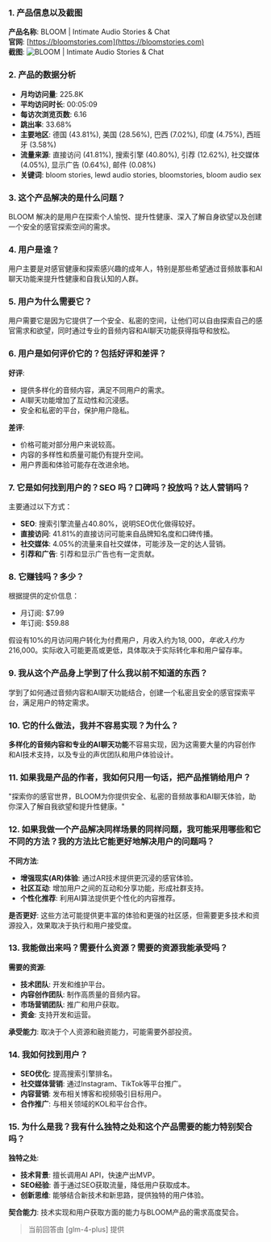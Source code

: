 ### 1. 产品信息以及截图

**产品名称**: BLOOM | Intimate Audio Stories & Chat  
**官网**: [https://bloomstories.com](https://bloomstories.com)  
**截图**: ![BLOOM | Intimate Audio Stories & Chat](https://cdn-images.toolify.ai/170350462388786801.jpg)

### 2. 产品的数据分析

- **月均访问量**: 225.8K
- **平均访问时长**: 00:05:09
- **每访次浏览页数**: 6.16
- **跳出率**: 33.68%
- **主要地区**: 德国 (43.81%), 美国 (28.56%), 巴西 (7.02%), 印度 (4.75%), 西班牙 (3.58%)
- **流量来源**: 直接访问 (41.81%), 搜索引擎 (40.80%), 引荐 (12.62%), 社交媒体 (4.05%), 显示广告 (0.64%), 邮件 (0.08%)
- **关键词**: bloom stories, lewd audio stories, bloomstories, bloom audio sex

### 3. 这个产品解决的是什么问题？

BLOOM 解决的是用户在探索个人愉悦、提升性健康、深入了解自身欲望以及创建一个安全的感官探索空间的需求。

### 4. 用户是谁？

用户主要是对感官健康和探索感兴趣的成年人，特别是那些希望通过音频故事和AI聊天功能来提升性健康和自我认知的人群。

### 5. 用户为什么需要它？

用户需要它是因为它提供了一个安全、私密的空间，让他们可以自由探索自己的感官需求和欲望，同时通过专业的音频内容和AI聊天功能获得指导和放松。

### 6. 用户是如何评价它的？包括好评和差评？

**好评**:
- 提供多样化的音频内容，满足不同用户的需求。
- AI聊天功能增加了互动性和沉浸感。
- 安全和私密的平台，保护用户隐私。

**差评**:
- 价格可能对部分用户来说较高。
- 内容的多样性和质量可能仍有提升空间。
- 用户界面和体验可能存在改进余地。

### 7. 它是如何找到用户的？SEO 吗？口碑吗？投放吗？达人营销吗？

主要通过以下方式：
- **SEO**: 搜索引擎流量占40.80%，说明SEO优化做得较好。
- **直接访问**: 41.81%的直接访问可能来自品牌知名度和口碑传播。
- **社交媒体**: 4.05%的流量来自社交媒体，可能涉及一定的达人营销。
- **引荐和广告**: 引荐和显示广告也有一定贡献。

### 8. 它赚钱吗？多少？

根据提供的定价信息：
- 月订阅: $7.99
- 年订阅: $59.88

假设有10%的月访问用户转化为付费用户，月收入约为$18,000，年收入约为$216,000。实际收入可能更高或更低，具体取决于实际转化率和用户留存率。

### 9. 我从这个产品身上学到了什么我以前不知道的东西？

学到了如何通过音频内容和AI聊天功能结合，创建一个私密且安全的感官探索平台，满足用户的特定需求。

### 10. 它的什么做法，我并不容易实现？为什么？

**多样化的音频内容和专业的AI聊天功能**不容易实现，因为这需要大量的内容创作和AI技术支持，以及专业的声优团队和用户体验设计。

### 11. 如果我是产品的作者，我如何只用一句话，把产品推销给用户？

"探索你的感官世界，BLOOM为你提供安全、私密的音频故事和AI聊天体验，助你深入了解自我欲望和提升性健康。"

### 12. 如果我做一个产品解决同样场景的同样问题，我可能采用哪些和它不同的方法？我的方法比它能更好地解决用户的问题吗？

**不同方法**:
- **增强现实(AR)体验**: 通过AR技术提供更沉浸的感官体验。
- **社区互动**: 增加用户之间的互动和分享功能，形成社群支持。
- **个性化推荐**: 利用AI算法提供更个性化的内容推荐。

**是否更好**:
这些方法可能提供更丰富的体验和更强的社区感，但需要更多技术和资源投入，效果取决于执行和用户接受度。

### 13. 我能做出来吗？需要什么资源？需要的资源我能承受吗？

**需要的资源**:
- **技术团队**: 开发和维护平台。
- **内容创作团队**: 制作高质量的音频内容。
- **市场营销团队**: 推广和用户获取。
- **资金**: 支持开发和运营。

**承受能力**:
取决于个人资源和融资能力，可能需要外部投资。

### 14. 我如何找到用户？

- **SEO优化**: 提高搜索引擎排名。
- **社交媒体营销**: 通过Instagram、TikTok等平台推广。
- **内容营销**: 发布相关博客和视频吸引目标用户。
- **合作推广**: 与相关领域的KOL和平台合作。

### 15. 为什么是我？我有什么独特之处和这个产品需要的能力特别契合吗？

**独特之处**:
- **技术背景**: 擅长调用AI API，快速产出MVP。
- **SEO经验**: 善于通过SEO获取流量，降低用户获取成本。
- **创新思维**: 能够结合新技术和新思路，提供独特的用户体验。

**契合能力**:
技术实现和用户获取方面的能力与BLOOM产品的需求高度契合。

> 当前回答由 [glm-4-plus] 提供